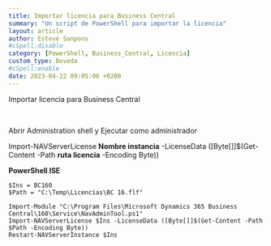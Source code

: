 ```yaml
---
title: Importar licencia para Business Central
summary: "Un script de PowerShell para importar la licencia"
layout: article
author: Esteve Sanpons
#cSpell:disable
category: [PowerShell, Business_Central, Licencia]
custom_type: Boveda
#cSpell:enable
date: 2023-04-22 09:05:00 +0200
---
```


Importar licencia para Business Central

<br>

Abrir Administration shell y Ejecutar como administrador

Import-NAVServerLicense **Nombre instancia** -LicenseData ([Byte[]]$(Get-Content -Path **ruta licencia** -Encoding Byte))

**PowerShell ISE**

```
$Ins = BC160
$Path = "C:\Temp\Licencias\BC 16.flf"

Import-Module "C:\Program Files\Microsoft Dynamics 365 Business Central\160\Service\NavAdminTool.ps1"
Import-NAVServerLicense $Ins -LicenseData ([Byte[]]$(Get-Content -Path $Path -Encoding Byte))
Restart-NAVServerInstance $Ins
```

